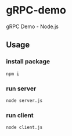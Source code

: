 # gRPC-demo

gRPC Demo - Node.js

## Usage

### install package

```
npm i 
```

### run server

```
node server.js
```

### run client

```
node client.js
```